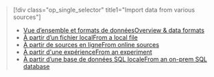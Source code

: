 > [!div class="op_single_selector" title1="Import data from various sources"]
> * [<span data-ttu-id="12672-101">Vue d’ensemble et formats de données</span><span class="sxs-lookup"><span data-stu-id="12672-101">Overview & data formats</span></span>](../articles/machine-learning/machine-learning-data-science-import-data.md)
> * [<span data-ttu-id="12672-102">À partir d’un fichier local</span><span class="sxs-lookup"><span data-stu-id="12672-102">From a local file</span></span>](../articles/machine-learning/machine-learning-import-data-from-local-file.md)
> * [<span data-ttu-id="12672-103">À partir de sources en ligne</span><span class="sxs-lookup"><span data-stu-id="12672-103">From online sources</span></span>](../articles/machine-learning/machine-learning-import-data-from-online-sources.md)
> * [<span data-ttu-id="12672-104">À partir d'une expérience</span><span class="sxs-lookup"><span data-stu-id="12672-104">From an experiment</span></span>](../articles/machine-learning/machine-learning-import-data-from-an-experiment.md)
> * [<span data-ttu-id="12672-105">À partir d’une base de données SQL locale</span><span class="sxs-lookup"><span data-stu-id="12672-105">From an on-prem SQL database</span></span>](../articles/machine-learning/machine-learning-use-data-from-an-on-premises-sql-server.md)
>  

